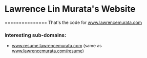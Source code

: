 # Lawrence Lin Murata's Website

===============
That's the code for www.lawrencemurata.com

### Interesting sub-domains:

  * www.resume.lawrencemurata.com (same as www.lawrencemurata.com/resume)
